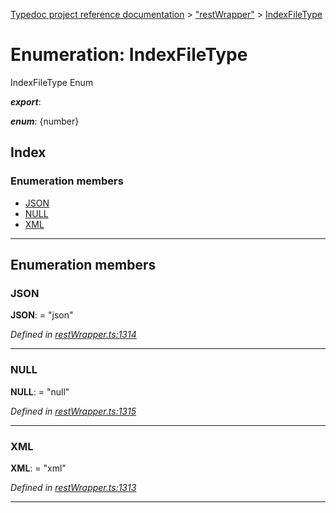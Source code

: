 [Typedoc project reference documentation](../README.md) > ["restWrapper"](../modules/_restwrapper_.md) > [IndexFileType](../enums/_restwrapper_.indexfiletype.md)

# Enumeration: IndexFileType

IndexFileType Enum

*__export__*: 

*__enum__*: {number}

## Index

### Enumeration members

* [JSON](_restwrapper_.indexfiletype.md#json)
* [NULL](_restwrapper_.indexfiletype.md#null)
* [XML](_restwrapper_.indexfiletype.md#xml)

---

## Enumeration members

<a id="json"></a>

###  JSON

**JSON**:  = "json"

*Defined in [restWrapper.ts:1314](https://github.com/DocuWare/REST-Sample-TS/blob/0222c3e/src/restWrapper.ts#L1314)*

___
<a id="null"></a>

###  NULL

**NULL**:  = "null"

*Defined in [restWrapper.ts:1315](https://github.com/DocuWare/REST-Sample-TS/blob/0222c3e/src/restWrapper.ts#L1315)*

___
<a id="xml"></a>

###  XML

**XML**:  = "xml"

*Defined in [restWrapper.ts:1313](https://github.com/DocuWare/REST-Sample-TS/blob/0222c3e/src/restWrapper.ts#L1313)*

___


